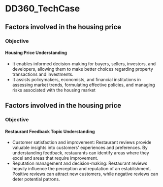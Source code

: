 # DD360_TechCase

## Factors involved in the housing price
### Objective

#### Housing Price Understanding

* It enables informed decision-making for buyers, sellers, investors, and developers, allowing them to make better choices regarding property transactions and investments.
* It assists policymakers, economists, and financial institutions in assessing market trends, formulating effective policies, and managing risks associated with the housing market

## Factors involved in the housing price
### Objective

#### Restaurant Feedback Topic Understanding

* Customer satisfaction and improvement: Restaurant reviews provide valuable insights into customers' experiences and preferences. By understanding feedback, restaurants can identify areas where they excel and areas that require improvement.
* Reputation management and decision-making: Restaurant reviews heavily influence the perception and reputation of an establishment. Positive reviews can attract new customers, while negative reviews can deter potential patrons.
